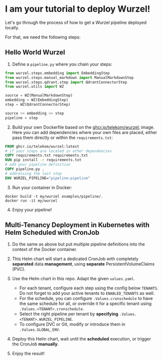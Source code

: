 # I am your tutorial to deploy Wurzel!

Let's go through the process of how to get a Wurzel pipeline deployed locally.

For that, we need the following steps:

## Hello World Wurzel
1. Define a `pipeline.py` where you chain your steps:
```python
from wurzel.steps.embedding import EmbeddingStep
from wurzel.steps.manual_markdown import ManualMarkdownStep
from wurzel.steps.qdrant.step import QdrantConnectorStep
from wurzel.utils import WZ

source = WZ(ManualMarkdownStep)
embedding = WZ(EmbeddingStep)
step = WZ(QdrantConnectorStep)

source >> embedding >> step
pipeline = step
```
2. Build your own Dockerfile based on the [ghcr.io/telekom/wurzel:](https://github.com/telekom/wurzel/pkgs/container/wurzel) image. Here you can add dependencies where your own files are placed, either pass them directly or within the `requirements.txt`:
```Dockerfile
FROM ghcr.io/telekom/wurzel:latest
# if your steps are located in other dependencies
COPY requirements.txt requirements.txt
RUN pip install -r requirements.txt
# add your pipeline definition
COPY pipeline.py .
# addressing the last step
ENV WURZEL_PIPELINE="pipeline:pipeline"
```
3. Run your container in Docker:
```
docker build -t my/wurzel examples/pipeline/.
docker run -it my/wurzel
```
4. Enjoy your pipeline!

## Multi-Tenancy Deployment in Kubernetes with Helm Scheduled with CronJob

1. Do the same as above but put multiple pipeline definitions into the context of the Docker container.
2. This Helm chart will start a dedicated CronJob with completely **separated** data **management**, using **separate** PersistentVolumeClaims (PVC).
3. Use the Helm chart in this repo. Adapt the given `values.yaml`.

   - For each tenant, configure each step using the config below `TENANTS`. Do not forget to add your active tenants to `ENABLED_TENANTS` as well.
   - For the schedule, you can configure `.Values.cronschedule` to have the same schedule for all, or override it for a specific tenant using `.Values.<TENANT>.cronschedule`.
   - Select the right pipeline per tenant by **specifying** `.Values.<TENANT>.WURZEL_PIPELINE`.
   - To configure DVC or Git, modify or introduce them in `.Values.GLOBAL_ENV`.

4. Deploy this Helm chart, wait until the **scheduled** execution, or trigger the CronJob **manually**.
5. Enjoy the result!

